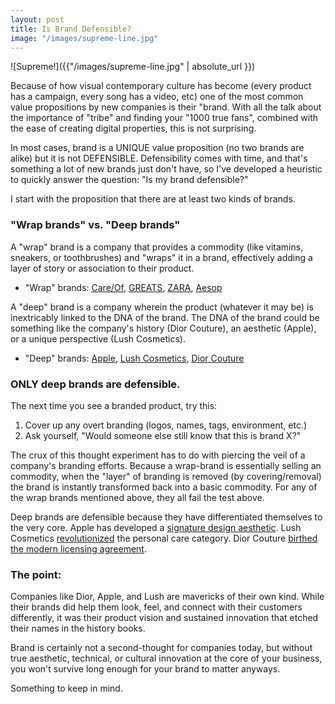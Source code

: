 ```yaml
---
layout: post
title: Is Brand Defensible?
image: "/images/supreme-line.jpg"
---
```


![Supreme!]({{"/images/supreme-line.jpg" | absolute_url }})

Because of how visual contemporary culture has become (every product has a campaign, every song has a video, etc) one of the most common value propositions by new companies is their "brand. With all the talk about the importance of "tribe" and finding your "1000 true fans", combined with the ease of creating digital properties, this is not surprising. 

In most cases, brand is a UNIQUE value proposition (no two brands are alike) but it is not DEFENSIBLE. Defensibility comes with time, and that's something a lot of new brands just don't have, so I've developed a heuristic to quickly answer the question: "Is my brand defensible?"

I start with the proposition that there are at least two kinds of brands.

### "Wrap brands" vs. "Deep brands"

A "wrap" brand is a company that provides a commodity (like vitamins, sneakers, or toothbrushes) and "wraps" it in a brand, effectively adding a layer of story or association to their product. 

- "Wrap" brands: <a href="https://takecareof.com/">Care/Of</a>, <a href="https://greats.com/">GREATS</a>, <a href="https://zara.com/">ZARA</a>, <a href="https://aesop.com/">Aesop</a>

A "deep" brand is a company wherein the product (whatever it may be) is inextricably linked to the DNA of the brand. The DNA of the brand could be something like the company's history (Dior Couture), an aesthetic (Apple), or a unique perspective (Lush Cosmetics). 

- "Deep" brands: <a href="https://apple.com/">Apple</a>, <a href="https://lush.com/">Lush Cosmetics</a>, <a href="https://dior.com/">Dior Couture</a> 

###  ONLY deep brands are defensible. 

The next time you see a branded product, try this: 

1. Cover up any overt branding (logos, names, tags, environment, etc.)
2. Ask yourself, "Would someone else still know that this is brand X?"

The crux of this thought experiment has to do with piercing the veil of a company's branding efforts. Because a wrap-brand is essentially selling an commodity, when the "layer" of branding is removed (by covering/removal) the brand is instantly transformed back into a basic commodity. For any of the wrap brands mentioned above, they all fail the test above. 

Deep brands are defensible because they have differentiated themselves to the very core. Apple has developed a <a href="https://www.smithsonianmag.com/arts-culture/how-steve-jobs-love-of-simplicity-fueled-a-design-revolution-23868877/?all">signature design aesthetic</a>. Lush Cosmetics <a href="https://www.lushusa.com/story?cid=article_a-lush-legacy">revolutionized</a> the personal care category. Dior Couture <a href="https://en.wikipedia.org/wiki/Christian_Dior_SE">birthed the modern licensing agreement</a>. 

### The point:

Companies like Dior, Apple, and Lush are mavericks of their own kind. While their brands did help them look, feel, and connect with their customers differently, it was their product vision and sustained innovation that etched their names in the history books. 

Brand is certainly not a second-thought for companies today, but without true aesthetic, technical, or cultural innovation at the core of your business, you won't survive long enough for your brand to matter anyways. 

Something to keep in mind. 












